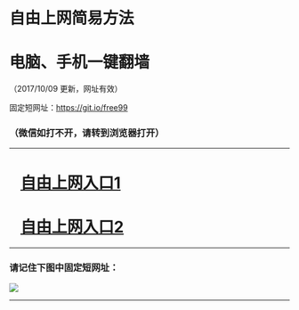 ﻿# 自由上网简易方法

# 电脑、手机一键翻墙

（2017/10/09 更新，网址有效）

固定短网址：https://git.io/free99

### （微信如打不开，请转到浏览器打开）


***





# &nbsp;&nbsp; <a href="http://ft498415118.fwq-tz-1001.info/fwqtz01.html?t=100900120959 " target="_blank">自由上网入口1</a>
# &nbsp;&nbsp; <a href="http://ft1306632403.fwq-tz-1002.info/fwqtz02.html?t=100900131709 " target="_blank">自由上网入口2</a>
***

### 请记住下图中固定短网址：

<img src="https://s3-us-west-2.amazonaws.com/fwq-1001/yjfq-20170905okok.png" /> 


***

